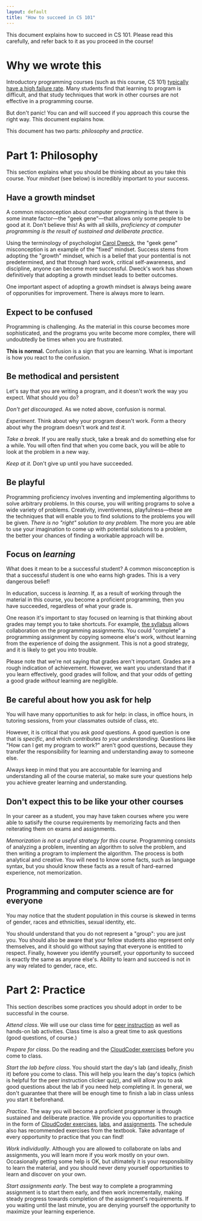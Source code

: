 ```yaml
---
layout: default
title: "How to succeed in CS 101"
---
```


This document explains how to succeed in CS 101.  Please read this carefully, and refer back to it as you proceed in the course!

# Why we wrote this

Introductory programming courses (such as this course, CS 101) [typically have a high failure rate](http://cs.au.dk/~mec/publications/journal/25--bulletin2007.pdf).  Many students find that learning to program is difficult, and that study techniques that work in other courses are not effective in a programming course.

But don't panic!  You can and will succeed if you approach this course the right way.  This document explains how.

This document has two parts: *philosophy* and *practice*.

# Part 1: Philosophy

This section explains what you should be thinking about as you take this course.  Your *mindset* (see below) is incredibly important to your success.

## Have a growth mindset

A common misconception about computer programming is that there is some innate factor&mdash;the "geek gene"&mdash;that allows only some people to be good at it.  Don't believe this!  As with all skills, *proficiency at computer programming is the result of sustained and deliberate practice*.

Using the terminology of psychologist [Carol Dweck](http://psychology.stanford.edu/~dweck/), the "geek gene" misconception is an example of the "fixed" mindset.  Success stems from adopting the "growth" mindset, which is a belief that your pontential is not predetermined, and that through hard work, critical self-awareness, and discipline, anyone can become more successful.  Dweck's work has shown definitively that adopting a growth mindset leads to better outcomes.

One important aspect of adopting a growth mindset is always being aware of opporunities for improvement.  There is always more to learn.

## Expect to be confused

Programming is challenging.  As the material in this course becomes more sophisticated, and the programs you write become more complex, there will undoubtedly be times when you are frustrated.

**This is normal.**  Confusion is a sign that you are learning.  What is important is how you react to the confusion.

## Be methodical and persistent

Let's say that you are writing a program, and it doesn't work the way you expect.  What should you do?

*Don't get discouraged*.  As we noted above, confusion is normal.

*Experiment.*  Think about why your program doesn't work.  Form a theory about why the program doesn't work and *test it.*

*Take a break.*  If you are really stuck, take a break and do something else for a while.  You will often find that when you come back, you will be able to look at the problem in a new way.

*Keep at it.*  Don't give up until you have succeeded.

## Be playful

Programming proficiency involves inventing and implementing algorithms to solve arbitrary problems.  In this course, you will writing programs to solve a wide variety of problems.  Creativity, inventiveness, playfulness&mdash;these are the techniques that will enable you to find solutions to the problems you will be given.  *There is no "right" solution to any problem.*  The more you are able to use your imagination to come up with potential solutions to a problem, the better your chances of finding a workable approach will be.

## Focus on *learning*

What does it mean to be a successful student?  A common misconception is that a successful student is one who earns high grades.  This is a very dangerous belief!

In education, success is *learning*.  If, as a result of working through the material in this course, you become a proficient programming, then you have succeeded, regardless of what your grade is.

One reason it's important to stay focused on learning is that thinking about grades may tempt you to take shortcuts.  For example, [the syllabus](syllabus.html) allows collaboration on the programming assignments.  You could "complete" a programming assignment by copying someone else's work, without learning from the experience of doing the assignment.  This is not a good strategy, and it is likely to get you into trouble.

Please note that we're not saying that grades aren't important.  Grades are a rough indication of achievement.  However, we want you understand that if you learn effectively, good grades will follow, and that your odds of getting a good grade *without* learning are negligible.

## Be careful about how you ask for help

You will have many opportunities to ask for help: in class, in office hours, in tutoring sessions, from your classmates outside of class, etc.

However, it is critical that you ask *good* questions.  A good question is one that is *specific*, and which *contributes to your understanding*.  Questions like "How can I get my program to work?" aren't good questions, because they transfer the responsibility for learning and understanding away to someone else.

Always keep in mind that you are accountable for learning and understanding all of the course material, so make sure your questions help you achieve greater learning and understanding.

## Don't expect this to be like your other courses

In your career as a student, you may have taken courses where you were able to satisify the course requirements by memorizing facts and then reiterating them on exams and assignments.

*Memorization is not a useful strategy for this course.*  Programming consists of analyzing a problem, inventing an algorithm to solve the problem, and then writing a program to implement the algorithm.  The process is both analytical and creative.  You will need to know some facts, such as language syntax, but you should know these facts as a result of hard-earned experience, not memorization.

## Programming and computer science are for everyone

You may notice that the student population in this course is skewed in terms of gender, races and ethnicities, sexual identity, etc.

You should understand that you do not represent a "group": you are just you.  You should also be aware that your fellow students also represent only themselves, and it should go without saying that everyone is entitled to respect.  Finally, however you identify yourself, your opportunity to succeed is exactly the same as anyone else's.  Ability to learn and succeed is not in any way related to gender, race, etc.

# Part 2: Practice

This section describes some practices you should adopt in order to be successful in the course.

*Attend class*.  We will use our class time for [peer instruction](http://mazur.harvard.edu/research/detailspage.php?rowid=8) as well as hands-on lab activities.  Class time is also a great time to ask questions (good questions, of course.)

*Prepare for class*.  Do the reading and the [CloudCoder exercises](schedule.html) before you come to class.

*Start the lab before class*. You should start the day's lab (and ideally, *finish* it) before you come to class.  This will help you learn the day's topics (which is helpful for the peer instruction clicker quiz), and will allow you to ask good questions about the lab if you need help completing it.  In general, we don't guarantee that there will be enough time to finish a lab in class unless you start it beforehand.

*Practice*.  The way you will become a proficient programmer is through sustained and deliberate practice.  We provide you opportunities to practice in the form of [CloudCoder exercises](schedule.html), [labs](labs/index.html), and [assignments](assign/index.html).  The schedule also has recommended exercises from the textbook.  Take advantage of every opportunity to practice that you can find!

*Work individually*.  Although you are allowed to collaborate on labs and assignments, you will learn more if you work mostly on your own.  Occasionally getting some help is OK, but ultimately it is your responsibility to learn the material, and you should never deny yourself opportunities to learn and discover on your own.

*Start assignments early*.  The best way to complete a programming assignment is to start them early, and then work incrementally, making steady progress towards completion of the assignment's requirements.  If you waiting until the last minute, you are denying yourself the opportunity to maximize your learning experience.

<!-- vim:set wrap: ­-->
<!-- vim:set linebreak: -->
<!-- vim:set nolist: -->
